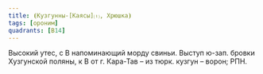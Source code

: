 ```yaml
---
title: ⦗Кузгунны-[Каясы]⒯, Хрюшка⦘
tags: [ороним]
quadrants: [В14]
---
```


Высокий утес, с В напоминающий морду свиньи. Выступ ю-зап. бровки Хузгунской
поляны, к В от г. Кара-Тав – из тюрк. кузгун – ворон; РПН.
